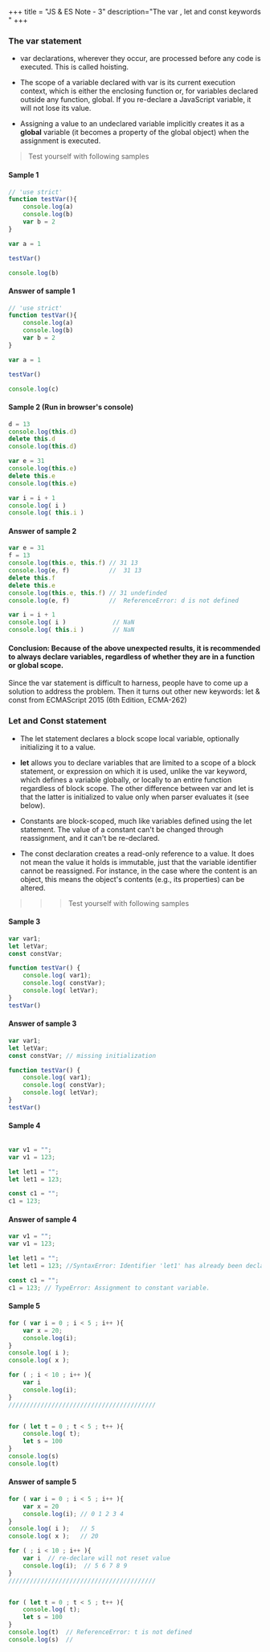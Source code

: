 +++
title = "JS & ES Note - 3"
description="The var , let and const keywords "
+++



### The **var** statement

* var declarations, wherever they occur, are processed before any code is executed. This is called hoisting.

* The scope of a variable declared with var is its current execution context, which is either the enclosing function or, for variables declared outside any function, global. If you re-declare a JavaScript variable, it will not lose its value.

* Assigning a value to an undeclared variable implicitly creates it as a __global__ variable (it becomes a property of the global object) when the assignment is executed. 

> Test yourself with following samples

#### Sample 1

```js
// 'use strict'
function testVar(){
    console.log(a)
    console.log(b)
    var b = 2
}

var a = 1

testVar()

console.log(b)

```
#### Answer of sample 1


```js
// 'use strict'
function testVar(){
    console.log(a)
    console.log(b)
    var b = 2
}

var a = 1

testVar()

console.log(c)
```

#### Sample 2 (Run in browser's console)

```js
d = 13
console.log(this.d)
delete this.d
console.log(this.d)

var e = 31
console.log(this.e)
delete this.e
console.log(this.e)

var i = i + 1
console.log( i )             
console.log( this.i )        
```

#### Answer of sample 2 

```js
var e = 31
f = 13
console.log(this.e, this.f) // 31 13
console.log(e, f)           //  31 13          
delete this.f
delete this.e
console.log(this.e, this.f) // 31 undefinded
console.log(e, f)           //  ReferenceError: d is not defined

var i = i + 1
console.log( i )             // NaN
console.log( this.i )        // NaN
```

#### Conclusion: Because of the above unexpected results, it is recommended to always declare variables, regardless of whether they are in a function or global scope. 

Since the var statement is difficult to harness, people have to come up a solution to address the problem. Then it turns out other new keywords: let & const from ECMAScript 2015 (6th Edition, ECMA-262)

### Let and Const statement

* The let statement declares a block scope local variable, optionally initializing it to a value.

* __let__ allows you to declare variables that are limited to a scope of a block statement, or expression on which it is used, unlike the var keyword, which defines a variable globally, or locally to an entire function regardless of block scope. The other difference between var and let is that the latter is initialized to value only when parser evaluates it (see below).

* Constants are block-scoped, much like variables defined using the let statement. The value of a constant can't be changed through reassignment, and it can't be re-declared.

* The const declaration creates a read-only reference to a value. It does not mean the value it holds is immutable, just that the variable identifier cannot be reassigned. For instance, in the case where the content is an object, this means the object's contents (e.g., its properties) can be altered.

>>> Test yourself with following samples

#### Sample 3

```js
var var1;
let letVar;
const constVar;

function testVar() {
    console.log( var1);
    console.log( constVar);
    console.log( letVar);
}
testVar() 
```

#### Answer of sample 3

```js
var var1;
let letVar;
const constVar; // missing initialization

function testVar() {
    console.log( var1);
    console.log( constVar);
    console.log( letVar);
}
testVar()
```

#### Sample 4

```js

var v1 = "";
var v1 = 123;

let let1 = "";
let let1 = 123;

const c1 = "";
c1 = 123;

```

#### Answer of sample 4



```js
var v1 = "";
var v1 = 123;

let let1 = "";
let let1 = 123; //SyntaxError: Identifier 'let1' has already been declared.

const c1 = "";
c1 = 123; // TypeError: Assignment to constant variable.

```

#### Sample 5 


```js
for ( var i = 0 ; i < 5 ; i++ ){
    var x = 20;
    console.log(i);
}
console.log( i );
console.log( x );

for ( ; i < 10 ; i++ ){
    var i  
    console.log(i);
}
/////////////////////////////////////////


for ( let t = 0 ; t < 5 ; t++ ){
    console.log( t);
    let s = 100
}
console.log(s)  
console.log(t)
```


#### Answer of sample 5



```js
for ( var i = 0 ; i < 5 ; i++ ){
    var x = 20
    console.log(i); // 0 1 2 3 4 
}
console.log( i );   // 5
console.log( x );   // 20

for ( ; i < 10 ; i++ ){
    var i  // re-declare will not reset value
    console.log(i);  // 5 6 7 8 9 
}
/////////////////////////////////////////


for ( let t = 0 ; t < 5 ; t++ ){
    console.log( t); 
    let s = 100
}
console.log(t)  // ReferenceError: t is not defined
console.log(s)  // 

```


